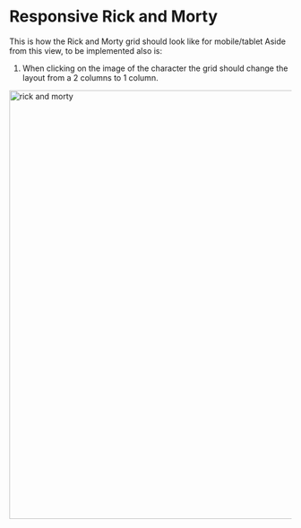 # Responsive Rick and Morty
This is how the Rick and Morty grid should look like for mobile/tablet
Aside from this view, to be implemented also is: 
1. When clicking on the image of the character the grid should change the layout from a 2 columns to 1 column.

<img width="951" height="765" alt="rick and morty" src="https://github.com/user-attachments/assets/e9f263dc-1812-4d81-8ae2-3906141f1ae3" />
